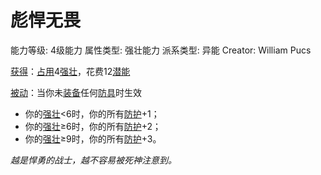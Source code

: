 # 彪悍无畏

能力等级: 4级能力
属性类型: 强壮能力
派系类型: 异能
Creator: William Pucs

<aside>

[获得](https://www.notion.so/1b3d619a067b8027ba38e2c1caf9d84b?pvs=21)：[占用](https://www.notion.so/1b3d619a067b8028a794de6ceed96ec0?pvs=21)4[强壮](https://www.notion.so/1b3d619a067b8018b6a6d9d43490bbdc?pvs=21)，花费12[潜能](https://www.notion.so/1b3d619a067b80c2bdb4c721adc30021?pvs=21)

</aside>

<aside>

[被动](https://www.notion.so/1b3d619a067b8041a000ebc294fff708?pvs=21)：当你未[装备](https://www.notion.so/1b3d619a067b80f99057fe3412922dd5?pvs=21)任何[防具](https://www.notion.so/1b3d619a067b80938abaef71568c2e0a?pvs=21)时生效

- 你的[强壮](https://www.notion.so/1b3d619a067b8018b6a6d9d43490bbdc?pvs=21)<6时，你的所有[防护](https://www.notion.so/1b3d619a067b806e8bd4c7265f5a00fa?pvs=21)+1；
- 你的[强壮](https://www.notion.so/1b3d619a067b8018b6a6d9d43490bbdc?pvs=21)≥6时，你的所有[防护](https://www.notion.so/1b3d619a067b806e8bd4c7265f5a00fa?pvs=21)+2；
- 你的[强壮](https://www.notion.so/1b3d619a067b8018b6a6d9d43490bbdc?pvs=21)≥9时，你的所有[防护](https://www.notion.so/1b3d619a067b806e8bd4c7265f5a00fa?pvs=21)+3。
</aside>

*越是悍勇的战士，越不容易被死神注意到。*
